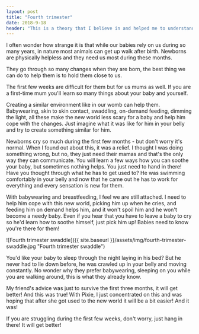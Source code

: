 ```yaml
---
layout: post
title: "Fourth trimester"
date: 2018-9-18
header: "This is a theory that I believe in and helped me to understand why Pixie was behaving the way she did during the first couple of weeks. And it makes my life easier with my second one."
---
```

I often wonder how strange it is that while our babies rely on us during so many years, in nature most animals can get up walk after birth. Newborns are physically helpless and they need us most during these months.

They go through so many changes when they are born, the best thing we can do to help them is to hold them close to us.

The first few weeks are difficult for them but for us mums as well. If you are a first-time mum you'll learn so many things about your baby and yourself.

Creating a similar environment like in our womb can help them. Babywearing, skin to skin contact, swaddling, on-demand feeding, dimming the light, all these make the new world less scary for a baby and help him cope with the changes. 
Just imagine what it was like for him in your belly and try to create something similar for him.  

Newborns cry so much during the first few months - but don't worry it's normal. When I found out about this, it was a relief. I thought I was doing something wrong, but no, they just need their mamas and that's the only way they can communicate. You will learn a few ways how you can soothe your baby, but sometimes nothing helps. You just need to hand in there! Have you thought through what he has to get used to? He was swimming comfortably in your belly and now that he came out he has to work for everything and every sensation is new for them.

With babywearing and breastfeeding, I feel we are still attached. I need to help him cope with this new world, picking him up when he cries, and feeding him on demand helps him, and it won't spoil him and he won't become a needy baby. Even if you hear that you have to leave a baby to cry so he'd learn how to soothe himself, just pick him up! Babies need to know you're there for them!

![Fourth trimester swaddle]({{ site.baseurl }}/assets/img/fourth-trimester-swaddle.jpg "Fourth trimester swaddle")

You'd like your baby to sleep through the night laying in his bed? But he never had to lie down before, he was crawled up in your belly and moving constantly. No wonder why they prefer babywearing, sleeping on you while you are walking around, this is what they already know. 

My friend's advice was just to survive the first three months, it will get better! And this was true! With Pixie, I just concentrated on this and was hoping that after she got used to the new world it will be a bit easier! And it was!

If you are struggling during the first few weeks, don't worry, just hang in there! It will get better!


